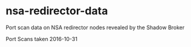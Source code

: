 # nsa-redirector-data
Port scan data on NSA redirector nodes revealed by the Shadow Broker

Port Scans taken 2016-10-31
